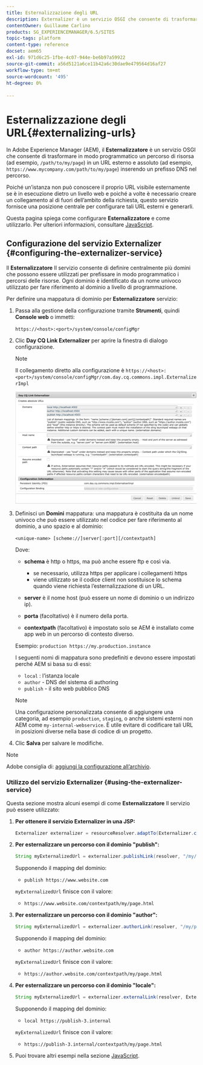 ```yaml
---
title: Esternalizzazione degli URL
description: Externalizer è un servizio OSGI che consente di trasformare in modo programmatico un percorso di risorsa in un URL esterno e assoluto
contentOwner: Guillaume Carlino
products: SG_EXPERIENCEMANAGER/6.5/SITES
topic-tags: platform
content-type: reference
docset: aem65
exl-id: 971d6c25-1fbe-4c07-944e-be6b97a59922
source-git-commit: a56d5121a6ce11b42a6c30dae9e479564d16af27
workflow-type: tm+mt
source-wordcount: '495'
ht-degree: 0%

---
```


# Esternalizzazione degli URL{#externalizing-urls}

In Adobe Experience Manager (AEM), il **Esternalizzatore** è un servizio OSGI che consente di trasformare in modo programmatico un percorso di risorsa (ad esempio, `/path/to/my/page`) in un URL esterno e assoluto (ad esempio, `https://www.mycompany.com/path/to/my/page`) inserendo un prefisso DNS nel percorso.

Poiché un’istanza non può conoscere il proprio URL visibile esternamente se è in esecuzione dietro un livello web e poiché a volte è necessario creare un collegamento al di fuori dell’ambito della richiesta, questo servizio fornisce una posizione centrale per configurare tali URL esterni e generarli.

Questa pagina spiega come configurare **Esternalizzatore** e come utilizzarlo. Per ulteriori informazioni, consultare [JavaScript](https://developer.adobe.com/experience-manager/reference-materials/6-5/javadoc/com/day/cq/commons/Externalizer.html).

## Configurazione del servizio Externalizer {#configuring-the-externalizer-service}

Il **Esternalizzatore** Il servizio consente di definire centralmente più domini che possono essere utilizzati per prefissare in modo programmatico i percorsi delle risorse. Ogni dominio è identificato da un nome univoco utilizzato per fare riferimento al dominio a livello di programmazione.

Per definire una mappatura di dominio per **Esternalizzatore** servizio:

1. Passa alla gestione della configurazione tramite **Strumenti**, quindi **Console web** o immetti:

   `https://<host>:<port>/system/console/configMgr`

1. Clic **Day CQ Link Externalizer** per aprire la finestra di dialogo configurazione.

   >[!NOTE]
   >
   >Il collegamento diretto alla configurazione è `https://<host>:<port>/system/console/configMgr/com.day.cq.commons.impl.ExternalizerImpl`

   ![aem-externalizer-01](assets/aem-externalizer-01.png)

1. Definisci un **Domini** mappatura: una mappatura è costituita da un nome univoco che può essere utilizzato nel codice per fare riferimento al dominio, a uno spazio e al dominio:

   `<unique-name> [scheme://]server[:port][/contextpath]`

   Dove:

   * **schema** è http o https, ma può anche essere ftp e così via.

      * se necessario, utilizza https per applicare i collegamenti https
      * viene utilizzato se il codice client non sostituisce lo schema quando viene richiesta l’esternalizzazione di un URL.

   * **server** è il nome host (può essere un nome di dominio o un indirizzo ip).
   * **porta** (facoltativo) è il numero della porta.
   * **contextpath** (facoltativo) è impostato solo se AEM è installato come app web in un percorso di contesto diverso.

   Esempio: `production https://my.production.instance`

   I seguenti nomi di mappatura sono predefiniti e devono essere impostati perché AEM si basa su di essi:

   * `local` : l’istanza locale
   * `author` - DNS del sistema di authoring
   * `publish` - il sito web pubblico DNS

   >[!NOTE]
   >
   >Una configurazione personalizzata consente di aggiungere una categoria, ad esempio `production`, `staging`, o anche sistemi esterni non AEM come `my-internal-webservice`. È utile evitare di codificare tali URL in posizioni diverse nella base di codice di un progetto.

1. Clic **Salva** per salvare le modifiche.

>[!NOTE]
>
>Adobe consiglia di: [aggiungi la configurazione all’archivio](/help/sites-deploying/configuring.md#addinganewconfigurationtotherepository).

### Utilizzo del servizio Externalizer {#using-the-externalizer-service}

Questa sezione mostra alcuni esempi di come **Esternalizzatore** Il servizio può essere utilizzato:

1. **Per ottenere il servizio Externalizer in una JSP:**

   ```java
   Externalizer externalizer = resourceResolver.adaptTo(Externalizer.class);
   ```

1. **Per esternalizzare un percorso con il dominio &quot;publish&quot;:**

   ```java
   String myExternalizedUrl = externalizer.publishLink(resolver, "/my/page") + ".html";
   ```

   Supponendo il mapping del dominio:

   * `publish https://www.website.com`

   `myExternalizedUrl` finisce con il valore:

   * `https://www.website.com/contextpath/my/page.html`

1. **Per esternalizzare un percorso con il dominio &quot;author&quot;:**

   ```java
   String myExternalizedUrl = externalizer.authorLink(resolver, "/my/page") + ".html";
   ```

   Supponendo il mapping del dominio:

   * `author https://author.website.com`

   `myExternalizedUrl` finisce con il valore:

   * `https://author.website.com/contextpath/my/page.html`

1. **Per esternalizzare un percorso con il dominio &quot;locale&quot;:**

   ```java
   String myExternalizedUrl = externalizer.externalLink(resolver, Externalizer.LOCAL, "/my/page") + ".html";
   ```

   Supponendo il mapping del dominio:

   * `local https://publish-3.internal`

   `myExternalizedUrl` finisce con il valore:

   * `https://publish-3.internal/contextpath/my/page.html`

1. Puoi trovare altri esempi nella sezione [JavaScript](https://developer.adobe.com/experience-manager/reference-materials/6-5/javadoc/com/day/cq/commons/Externalizer.html).
